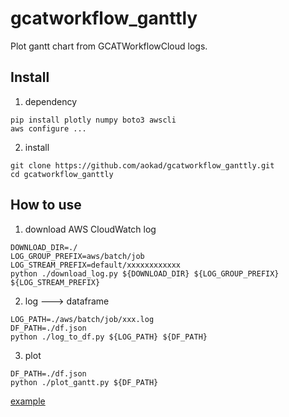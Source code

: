 # gcatworkflow_ganttly
Plot gantt chart from GCATWorkflowCloud logs.

## Install

1. dependency

```
pip install plotly numpy boto3 awscli
aws configure ...
```

2. install

```
git clone https://github.com/aokad/gcatworkflow_ganttly.git
cd gcatworkflow_ganttly
```

## How to use

1. download AWS CloudWatch log

```
DOWNLOAD_DIR=./
LOG_GROUP_PREFIX=aws/batch/job
LOG_STREAM_PREFIX=default/xxxxxxxxxxxx
python ./download_log.py ${DOWNLOAD_DIR} ${LOG_GROUP_PREFIX} ${LOG_STREAM_PREFIX}
```

2. log ---> dataframe

```
LOG_PATH=./aws/batch/job/xxx.log
DF_PATH=./df.json
python ./log_to_df.py ${LOG_PATH} ${DF_PATH}
```

3. plot

```
DF_PATH=./df.json
python ./plot_gantt.py ${DF_PATH}
```

[example](./example.html)
